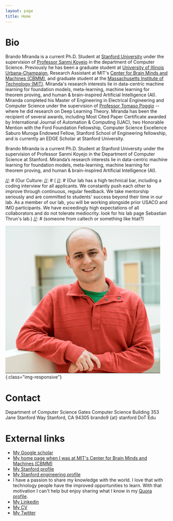 ```yaml
---
layout: page
title: Home
---
```


[//]: # (# About me &#40;Informal&#41; #)

[//]: # ()
[//]: # (I am a scientist and an engineer that is interested in moving forward the powerful)

[//]: # (and beautiful field of A.I. closer to true Artificial General Intelligence &#40;AGI&#41;.)

[//]: # (I believe an important direction is understanding how to combine cognitive and neuro-inspired models, specially investigating how reasoning and learning work together.)

[//]: # (In addition, I also believe being able to adapt to new tasks using prior experience and knowledge is crucial for AGI to occur.)

[//]: # (Consequently, I decided to pursue a Ph.D in AI and machine learning. )

[//]: # (I currently work on meta-learning and machine learning &#40;ML&#41; for)

[//]: # (Theorem Proving &#40;TP&#41; at Stanford University. )

# Bio #

Brando Miranda is a current Ph.D. Student at [Stanford University](https://stanford.edu) under the supervision of [Professor Sanmi Koyejo](https://cs.stanford.edu/~sanmi/index.html)
in the department of Computer Science.
Previously he has been a graduate student at [University of Illinois Urbana-Champaign](https://illinois.edu/), Research Assistant at MIT's 
[Center for Brain Minds and Machines (CBMM)](https://cbmm.mit.edu/), and graduate student at the [Massachusetts Institute of Technology (MIT)](https://mit.edu/).
Miranda's research interests lie in data-centric machine learning for foundation models, 
meta-learning, machine learning for theorem proving, and human & brain-inspired Artificial Intelligence (AI). 
Miranda completed his Master of Engineering in Electrical Engineering and Computer Science under the supervision of 
[Professor Tomaso Poggio](https://mcgovern.mit.edu/profile/tomaso-poggio/) -- where he did research on Deep Learning Theory.
Miranda has been the recipient of several awards, 
including Most Cited Paper Certificate awarded by International Journal of Automation & Computing (IJAC),
two Honorable Mention with the Ford Foundation Fellowship,
Computer Science Excellence Saburo Muroga Endowed Fellow, 
Stanford School of Engineering fellowship, and is currently an EDGE Scholar at Stanford University.


Brando Miranda is a current Ph.D. Student at Stanford University under the supervision of Professor Sanmi Koyejo in the Department of Computer Science at Stanford. 
Miranda’s research interests lie in data-centric machine learning for foundation models, meta-learning, machine learning for theorem proving, and human & brain-inspired Artificial Intelligence (AI). 


[//]: # (https://cs.stanford.edu/~sanmi/preparation.html  working with me, TODO: )

[//]: # (Our Culture:
[//]: # (
[//]: # (Our lab has a high technical bar, including a coding interview for all applicants. We constantly push each other to improve through continuous, regular feedback. We take mentorship seriously and are committed to students' success beyond their time in our lab. As a member of our lab, you will be working alongside prior USACO and IMO participants. We have exceedingly high expectations of all collaborators and do not tolerate mediocrity. look for his lab page Sebastian Thrun's lab.)
[//]: # (someone from caltech or something like htat?)

![me](/images/me.png){:class="img-responsive"}


# Contact #

[//]: # (Department of Computer Science)

[//]: # (3333 Siebel Center,)

[//]: # (Urbana, Illinois, 61801.)

[//]: # (miranda9 {at} illinois DoT edu)

Department of Computer Science
Gates Computer Science Building
353 Jane Stanford Way
Stanford, CA 94305
brando9 {at} stanford DoT Edu

<!-- # Navigating my site # -->

<!-- I'm still organizing and continually working on my website but check my blog
where I am hoping to share useful things I know: -->

<!-- - Related to dance -->

<!-- I have cool [projects](/miscellaneous-projects) you might want to check. -->

# External links #

- [My Google scholar](https://scholar.google.com/citations?user=_NQJoBkAAAAJ&hl=en)
- [My home page when I was at MIT's Center for Brain Minds and Machines (CBMM)](https://cbmm.mit.edu/about/people/miranda)
- [My Stanford profile](https://profiles.stanford.edu/brando-miranda?releaseVersion=9.9.0)
- [My Stanford engineering profile](https://stanford.brightcrowd.com/eng-welcome-2022/brando-miranda)
- I have a passion to share my knowledge with the world. I love that with technology people have the improved opportunities to learn. With that motivation I can't help but enjoy sharing what I know in my [Quora profile](https://www.quora.com/profile/Brando-Miranda).
- [My Linkedin](https://www.linkedin.com/in/brando-miranda-40821046/)
- [My CV](/professional_documents/Brando_Miranda_long_CV.pdf)
- [My Twitter](https://twitter.com/BrandoHablando)


